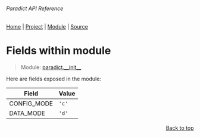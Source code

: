 ###### Paradict API Reference
[Home](/docs/api/README.md) | [Project](/README.md) | [Module](/docs/api/modules/paradict/__init__/README.md) | [Source](/src/paradict/__init__.py)

# Fields within module
> Module: [paradict.\_\_init\_\_](/docs/api/modules/paradict/__init__/README.md)

Here are fields exposed in the module:

| Field | Value |
| --- | --- |
| CONFIG\_MODE | `'c'` |
| DATA\_MODE | `'d'` |

<p align="right"><a href="#paradict-api-reference">Back to top</a></p>
